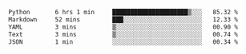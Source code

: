 <!--START_SECTION:waka-->

```txt
Python       6 hrs 1 min     █████████████████████▒░░░   85.32 %
Markdown     52 mins         ███░░░░░░░░░░░░░░░░░░░░░░   12.33 %
YAML         3 mins          ▒░░░░░░░░░░░░░░░░░░░░░░░░   00.90 %
Text         3 mins          ▒░░░░░░░░░░░░░░░░░░░░░░░░   00.74 %
JSON         1 min           ░░░░░░░░░░░░░░░░░░░░░░░░░   00.34 %
```

<!--END_SECTION:waka-->
